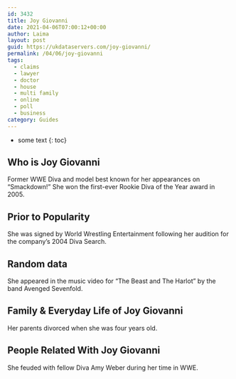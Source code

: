```yaml
---
id: 3432
title: Joy Giovanni
date: 2021-04-06T07:00:12+00:00
author: Laima
layout: post
guid: https://ukdataservers.com/joy-giovanni/
permalink: /04/06/joy-giovanni
tags:
  - claims
  - lawyer
  - doctor
  - house
  - multi family
  - online
  - poll
  - business
category: Guides
---
```


* some text
{: toc}


## Who is Joy Giovanni
                  
                  
                  
Former WWE Diva and model best known for her appearances on &#8220;Smackdown!&#8221; She won the first-ever Rookie Diva of the Year award in 2005.
                  
              
            
              
            
                
                
                
## Prior to Popularity
                  
                  
                  
She was signed by World Wrestling Entertainment following her audition for the company&#8217;s 2004 Diva Search.
                  
              
            
              
            
                
                
                
## Random data
                  
                  
                  
She appeared in the music video for &#8220;The Beast and The Harlot&#8221; by the band Avenged Sevenfold.
                  
              
            
              
            
                
                
                
## Family & Everyday Life of Joy Giovanni
                  
                  
                  
Her parents divorced when she was four years old.
                  
              
            
              
            
                
                
                
## People Related With Joy Giovanni
                  
                  
                  
She feuded with fellow Diva Amy Weber during her time in WWE.
                  
              
            
              
            
                
              
            
              
              
            
            
              
            
          
          
          